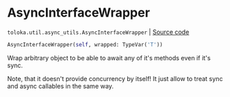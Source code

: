 # AsyncInterfaceWrapper
`toloka.util.async_utils.AsyncInterfaceWrapper` | [Source code](https://github.com/Toloka/toloka-kit/blob/v1.2.1/src/util/async_utils.py#L96)

```python
AsyncInterfaceWrapper(self, wrapped: TypeVar('T'))
```

Wrap arbitrary object to be able to await any of it's methods even if it's sync.


Note, that it doesn't provide concurrency by itself!
It just allow to treat sync and async callables in the same way.

